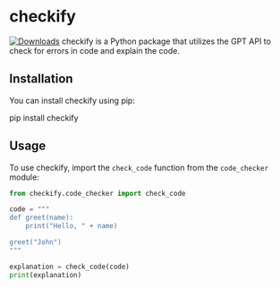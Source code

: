 # checkify
[![Downloads](https://pepy.tech/badge/checkify/month)](https://pepy.tech/project/checkify)
checkify is a Python package that utilizes the GPT API to check for errors in code and explain the code.

## Installation

You can install checkify using pip:

pip install checkify


## Usage

To use checkify, import the `check_code` function from the `code_checker` module:

```python
from checkify.code_checker import check_code

code = """
def greet(name):
    print("Hello, " + name)

greet("John")
"""

explanation = check_code(code)
print(explanation)

